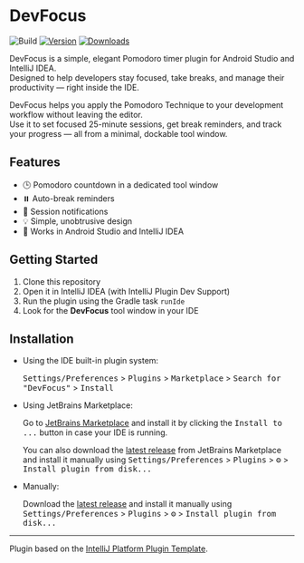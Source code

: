# DevFocus

![Build](https://github.com/AkshayAshokCode/DevFocus/workflows/Build/badge.svg)
[![Version](https://img.shields.io/jetbrains/plugin/v/MARKETPLACE_ID.svg)](https://plugins.jetbrains.com/plugin/MARKETPLACE_ID)
[![Downloads](https://img.shields.io/jetbrains/plugin/d/MARKETPLACE_ID.svg)](https://plugins.jetbrains.com/plugin/MARKETPLACE_ID)

DevFocus is a simple, elegant Pomodoro timer plugin for Android Studio and IntelliJ IDEA.  
Designed to help developers stay focused, take breaks, and manage their productivity — right inside the IDE.

<!-- Plugin description -->
DevFocus helps you apply the Pomodoro Technique to your development workflow without leaving the editor.  
Use it to set focused 25-minute sessions, get break reminders, and track your progress — all from a minimal, dockable tool window.

<!-- Plugin description end -->

## Features

- 🕒 Pomodoro countdown in a dedicated tool window
- ⏸️ Auto-break reminders
- 🔔 Session notifications
- 💡 Simple, unobtrusive design
- 🧠 Works in Android Studio and IntelliJ IDEA

## Getting Started

1. Clone this repository
2. Open it in IntelliJ IDEA (with IntelliJ Plugin Dev Support)
3. Run the plugin using the Gradle task `runIde`
4. Look for the **DevFocus** tool window in your IDE

## Installation

- Using the IDE built-in plugin system:
  
  <kbd>Settings/Preferences</kbd> > <kbd>Plugins</kbd> > <kbd>Marketplace</kbd> > <kbd>Search for "DevFocus"</kbd> >
  <kbd>Install</kbd>
  
- Using JetBrains Marketplace:

  Go to [JetBrains Marketplace](https://plugins.jetbrains.com/plugin/MARKETPLACE_ID) and install it by clicking the <kbd>Install to ...</kbd> button in case your IDE is running.

  You can also download the [latest release](https://plugins.jetbrains.com/plugin/MARKETPLACE_ID/versions) from JetBrains Marketplace and install it manually using
  <kbd>Settings/Preferences</kbd> > <kbd>Plugins</kbd> > <kbd>⚙️</kbd> > <kbd>Install plugin from disk...</kbd>

- Manually:

  Download the [latest release](https://github.com/AkshayAshokCode/DevFocus/releases/latest) and install it manually using
  <kbd>Settings/Preferences</kbd> > <kbd>Plugins</kbd> > <kbd>⚙️</kbd> > <kbd>Install plugin from disk...</kbd>


---
Plugin based on the [IntelliJ Platform Plugin Template][template].

[template]: https://github.com/JetBrains/intellij-platform-plugin-template
[docs:plugin-description]: https://plugins.jetbrains.com/docs/intellij/plugin-user-experience.html#plugin-description-and-presentation
